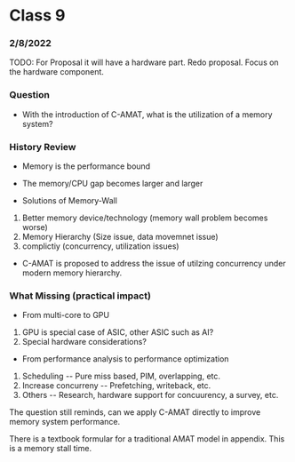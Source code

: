 # Class 9

### 2/8/2022

TODO: For Proposal it will have a hardware part. Redo proposal. Focus on the hardware component.  

### Question 

- With the introduction of C-AMAT, what is the utilization of a memory system?

### History Review 

- Memory is the performance bound 

- The memory/CPU gap becomes larger and larger 

- Solutions of Memory-Wall 
1) Better memory device/technology (memory wall problem becomes worse) 
2) Memory Hierarchy (Size issue, data movemnet issue) 
3) complictiy (concurrency, utilization issues) 

- C-AMAT is proposed to address the issue of utilzing concurrency under modern memory hierarchy.

### What Missing (practical impact) 

- From multi-core to GPU 
1) GPU is special case of ASIC, other ASIC such as AI?
2) Special hardware considerations? 

- From performance analysis to performance optimization 
1) Scheduling -- Pure miss based, PIM, overlapping, etc. 
2) Increase concurreny -- Prefetching, writeback, etc. 
3) Others -- Research, hardware support for concuurency, a survey, etc. 

The question still reminds, can we apply C-AMAT directly to improve memory system performance. 

There is a textbook formular for a traditional AMAT model in appendix. This is a memory stall time. 



